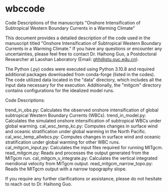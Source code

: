 # wbccode
Code Descriptions of the manuscripts "Onshore Intensification of Subtropical Western Boundary Currents in a Warming Climate"

This document provides a detailed description of the code used in the manuscript titled "Onshore Intensification of Subtropical Western Boundary Currents in a Warming Climate." If you have any questions or encounter any uncertainties, please feel free to contact Dr. Haihong Guo, a Postdoctoral Researcher at Laoshan Laboratory (Email: ghh@stu.ouc.edu.cn).

The Python (.py) codes were executed using Python 3.10.8 and required additional packages downloaded from conda-forge (listed in the codes). The code utilized data located in the "data" directory, which includes all the input data necessary for the execution. Additionally, the "mitgcm" directory contains configurations for the idealized model runs.

Code Descriptions:

trend_in_obs.py: Calculates the observed onshore intensification of global subtropical Western Boundary Currents (WBCs).
trend_in_model.py: Calculates the simulated onshore intensification of subtropical WBCs under global warming.
cal_wsc_temp_kc.py: Computes changes in surface wind and oceanic stratification under global warming in the North Pacific.
cal_wsc_temp_allwbcs.py: Computes changes in surface wind and oceanic stratification under global warming for other WBC runs.
cal_mitgcm_input.py: Calculates the input files required for running MITgcm.
read_mitgcm.py: Reads and processes the output generated from the MITgcm run.
cal_mitgcm_v_integrate.py: Calculates the vertical integrated meridional velocity from MITgcm output.
read_mitgcm_narrow_topo.py: Reads the MITgcm output with a narrow topography slope.

If you require any further clarifications or assistance, please do not hesitate to reach out to Dr. Haihong Guo.
